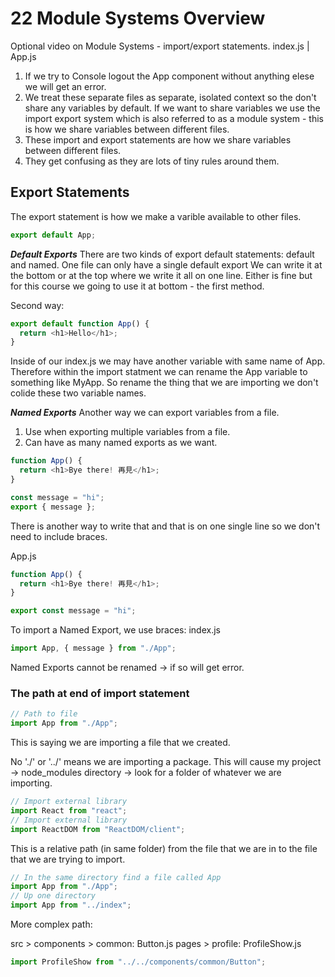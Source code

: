 # 22 Module Systems Overview

Optional video on Module Systems - import/export statements.
index.js | App.js

1. If we try to Console logout the App component without anything elese we will get an error.
2. We treat these separate files as separate, isolated context so the don't share any variables by default. If we want to share variables we use the import export system which is also referred to as a module system - this is how we share variables between different files.
3. These import and export statements are how we share variables between different files.
4. They get confusing as they are lots of tiny rules around them.

## Export Statements

The export statement is how we make a varible available to other files.

```js
export default App;
```

**_Default Exports_**
There are two kinds of export default statements: default and named.
One file can only have a single default export
We can write it at the bottom or at the top where we write it all on one line. Either is fine but for this course we going to use it at bottom - the first method.

Second way:

```js
export default function App() {
  return <h1>Hello</h1>;
}
```

Inside of our index.js we may have another variable with same name of App. Therefore within the import statment we can rename the App variable to something like MyApp. So rename the thing that we are importing we don't colide these two variable names.

**_Named Exports_**
Another way we can export variables from a file.

1. Use when exporting multiple variables from a file.
2. Can have as many named exports as we want.

```js
function App() {
  return <h1>Bye there! 再見</h1>;
}

const message = "hi";
export { message };
```

There is another way to write that and that is on one single line so we don't need to include braces.

App.js

```js
function App() {
  return <h1>Bye there! 再見</h1>;
}

export const message = "hi";
```

To import a Named Export, we use braces:
index.js

```js
import App, { message } from "./App";
```

Named Exports cannot be renamed -> if so will get error.

### The path at end of import statement

```js
// Path to file
import App from "./App";
```

This is saying we are importing a file that we created.

No './' or '../' means we are importing a package. This will cause my project -> node_modules directory -> look for a folder of whatever we are importing.

```js
// Import external library
import React from "react";
// Import external library
import ReactDOM from "ReactDOM/client";
```

This is a relative path (in same folder) from the file that we are in to the file that we are trying to import.

```js
// In the same directory find a file called App
import App from "./App";
// Up one directory
import App from "../index";
```

More complex path:

src > components > common: Button.js
pages > profile: ProfileShow.js

```js
import ProfileShow from "../../components/common/Button";
```
